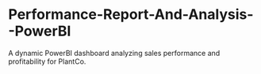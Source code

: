 # Performance-Report-And-Analysis--PowerBI
A dynamic PowerBI dashboard analyzing sales performance and profitability for PlantCo.
